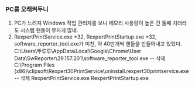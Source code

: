 ### PC를 오래켜두니  
  
1) PC가 느려져 Windows 작업 관리자를 보니 메모리 사용량이 높은 건 둘째 치더라도 시스템 핸들이 무자게 많네.  
2) RexpertPrintService.exe *32, RexpertPrintStartup.exe *32, software_reporter_tool.exe가 미친, 약 40만개씩 핸들을 만들어내고 있었다.  
C:\Users\뚜루루\AppData\Local\Google\Chrome\User Data\SwReporter\29.157.201\software_reporter_tool.exe -- 삭제
C:\Program Files (x86)\clipsoft\Rexpert30PrintService\uninstall.rexpert30printservice.exe -- 삭제
RexpertPrintService.exe
RexpertPrintStartup.exe
